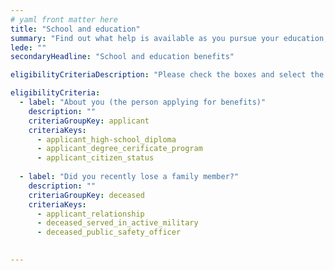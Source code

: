 ```yaml
---
# yaml front matter here
title: "School and education"
summary: "Find out what help is available as you pursue your education, including loans, grants, and guidance."
lede: ""
secondaryHeadline: "School and education benefits"

eligibilityCriteriaDescription: "Please check the boxes and select the options that best describe your situation. Answer as many questions as possible for the most accurate results."

eligibilityCriteria:
  - label: "About you (the person applying for benefits)"
    description: ""
    criteriaGroupKey: applicant
    criteriaKeys:
      - applicant_high-school_diploma
      - applicant_degree_cerificate_program
      - applicant_citizen_status
   
  - label: "Did you recently lose a family member?"
    description: ""
    criteriaGroupKey: deceased
    criteriaKeys:
      - applicant_relationship
      - deceased_served_in_active_military
      - deceased_public_safety_officer
      

---
```

